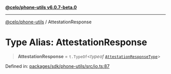 [**@celo/phone-utils v6.0.7-beta.0**](../README.md)

***

[@celo/phone-utils](../globals.md) / AttestationResponse

# Type Alias: AttestationResponse

> **AttestationResponse** = `t.TypeOf`\<*typeof* [`AttestationResponseType`](../variables/AttestationResponseType.md)\>

Defined in: [packages/sdk/phone-utils/src/io.ts:87](https://github.com/celo-org/developer-tooling/blob/master/packages/sdk/phone-utils/src/io.ts#L87)
